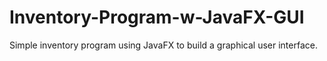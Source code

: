 # Inventory-Program-w-JavaFX-GUI

Simple inventory program using JavaFX to build a graphical user interface.
